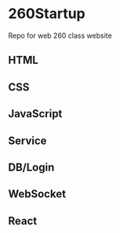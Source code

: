 # 260Startup
Repo for web 260 class website

## HTML

## CSS

## JavaScript

## Service

## DB/Login

## WebSocket

## React

